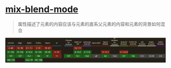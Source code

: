 # [mix-blend-mode](https://developer.mozilla.org/zh-CN/docs/Web/CSS/mix-blend-mode)

> 属性描述了元素的内容应该与元素的直系父元素的内容和元素的背景如何混合

![](./__assets__/mix-blend-mode-2022-11-04-10-43-52.png)
